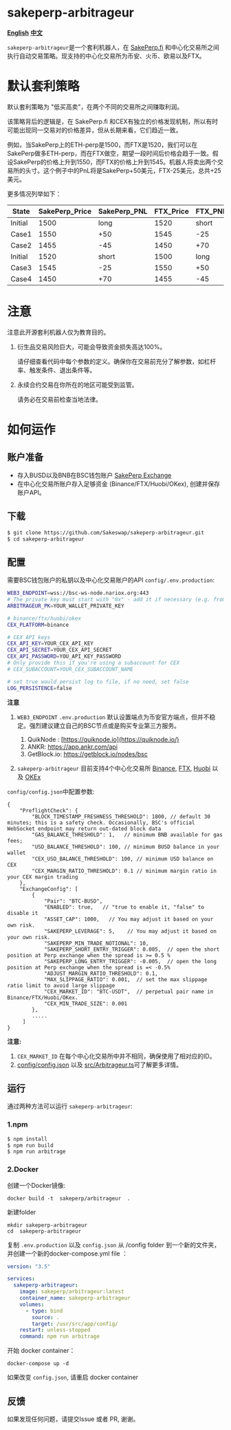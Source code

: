 # sakeperp-arbitrageur

**[English](README.md)** **[中文](README_CN.md)**

`sakeperp-arbitrageur`是一个套利机器人，在 [SakePerp.fi](https://sakeperp.fi/) 和中心化交易所之间执行自动交易策略。现支持的中心化交易所为币安、火币、欧易以及FTX。


# 默认套利策略
默认套利策略为 "低买高卖"，在两个不同的交易所之间赚取利润。

该策略背后的逻辑是，在 SakePerp.fi 和CEX有独立的价格发现机制，所以有时可能出现同一交易对的价格差异，但从长期来看，它们趋近一致。


例如，当SakePerp上的ETH-perp是1500，而FTX是1520，我们可以在SakePerp做多ETH-perp，而在FTX做空，期望一段时间后价格会趋于一致。假设SakePerp的价格上升到1550，而FTX的价格上升到1545。机器人将卖出两个交易所的头寸。这个例子中的PnL将是SakePerp+50美元，FTX-25美元，总共+25美元。

更多情况列举如下：

| State   | SakePerp_Price | SakePerp_PNL | FTX_Price | FTX_PNL | Total_PNL |
| ------- | -------------- | ------------ | --------- | ------- | --------- |
| Initial | 1500           | long         | 1520      | short   |           |
| Case1   | 1550           | +50          | 1545      | -25     | +25       |
| Case2   | 1455           | -45          | 1450      | +70     | +25       |
| Initial | 1520           | short        | 1500      | long    |           |
| Case3   | 1545           | -25          | 1550      | +50     | +25       |
| Case4   | 1450           | +70          | 1455      | -45     | +25       |



# 注意

注意此开源套利机器人仅为教育目的。

1. 衍生品交易风险巨大，可能会导致资金损失高达100%。

   请仔细查看代码中每个参数的定义。确保你在交易前充分了解参数，如杠杆率、触发条件、退出条件等。

2. 永续合约交易在你所在的地区可能受到监管。

   请务必在交易前检查当地法律。

   

# 如何运作

## 账户准备

- 存入BUSD以及BNB在BSC钱包账户 [SakePerp Exchange](https://www.binance.com/zh-CN/busd)
- 在中心化交易所账户存入足够资金 (Binance/FTX/Huobi/OKex), 创建并保存账户API。

## 下载

```bash
$ git clone https://github.com/Sakeswap/sakeperp-arbitrageur.git
$ cd sakeperp-arbitrageur
```

## 配置

需要BSC钱包账户的私钥以及中心化交易账户的API `config/.env.production`:

```bash
WEB3_ENDPOINT=wss://bsc-ws-node.nariox.org:443
# The private key must start with "0x" - add it if necessary (e.g. from private key exported from Metamask)
ARBITRAGEUR_PK=YOUR_WALLET_PRIVATE_KEY

# binance/ftx/huobi/okex
CEX_PLATFORM=binance

# CEX API keys
CEX_API_KEY=YOUR_CEX_API_KEY
CEX_API_SECRET=YOUR_CEX_API_SECRET
CEX_API_PASSWORD=YOU_API_KEY_PASSWORD
# Only provide this if you're using a subaccount for CEX
# CEX_SUBACCOUNT=YOUR_CEX_SUBACCOUNT_NAME

# set true would persist log to file, if no need, set false
LOG_PERSISTENCE=false
```
**注意**

1. `WEB3_ENDPOINT` `.env.production` 默认设置端点为币安官方端点，但并不稳定。强烈建议建立自己的BSC节点或是购买专业第三方服务。
   1. QuikNode : [https://quiknode.io](https://quiknode.io/)
   2. ANKR: https://app.ankr.com/api
   3. GetBlock.io: https://getblock.io/nodes/bsc

2.  `sakeperp-arbitrageur` 目前支持4个中心化交易所 [Binance](https://www.binance.com/), [FTX](https://ftx.com/), [Huobi](https://www.huobi.com/) 以及 [OKEx](https://www.okex.com/)


`config/config.json`中配置参数:

```
{
    "PreflightCheck": {
        "BLOCK_TIMESTAMP_FRESHNESS_THRESHOLD": 1800, // default 30 minutes; this is a safety check. Occasionally, BSC's official WebSocket endpoint may return out-dated block data
        "GAS_BALANCE_THRESHOLD": 1,   // minimum BNB available for gas fees;
        "USD_BALANCE_THRESHOLD": 100, // minimum BUSD balance in your wallet
        "CEX_USD_BALANCE_THRESHOLD": 100, // minimum USD balance on CEX
        "CEX_MARGIN_RATIO_THRESHOLD": 0.1 // minimum margin ratio in your CEX margin trading
    },
    "ExchangeConfig": [
        {
            "Pair": "BTC-BUSD",
            "ENABLED": true,   // "true to enable it, "false" to disable it
            "ASSET_CAP": 1000,   // You may adjust it based on your own risk.
            "SAKEPERP_LEVERAGE": 5,    // You may adjust it based on your own risk.
            "SAKEPERP_MIN_TRADE_NOTIONAL": 10,
            "SAKEPERP_SHORT_ENTRY_TRIGGER": 0.005,  // open the short position at Perp exchange when the spread is >= 0.5 % 
            "SAKEPERP_LONG_ENTRY_TRIGGER": -0.005,  // open the long position at Perp exchange when the spread is =< -0.5%
            "ADJUST_MARGIN_RATIO_THRESHOLD": 0.1,
            "MAX_SLIPPAGE_RATIO": 0.001,  // set the max slippage ratio limit to avoid large slippage 
            "CEX_MARKET_ID": "BTC-USDT",  // perpetual pair name in Binance/FTX/Huobi/OKex.
            "CEX_MIN_TRADE_SIZE": 0.001   
        },
        .....
     ]
}
```

**注意:**

1. `CEX_MARKET_ID` 在每个中心化交易所中并不相同，确保使用了相对应的ID。
2. [config/config.json](https://github.com/Sakeswap/sakeperp-arbitrageur/blob/main/config/config.json) 以及 [src/Arbitrageur.ts](https://github.com/Sakeswap/sakeperp-arbitrageur/blob/main/src/Arbitrageur.ts)可了解更多详情。

## 运行

通过两种方法可以运行 `sakeperp-arbitrageur`:

### 1.npm

```bash
$ npm install
$ npm run build
$ npm run arbitrage
```

### 2.Docker

创建一个Docker镜像:
```
docker build -t  sakeperp/arbitrageur  .
```

新建folder
```
mkdir sakeperp-arbitrageur
cd  sakeperp-arbitrageur
```

复制 `.env.production` 以及 `config.json` 从 /config folder 到一个新的文件夹，并创建一个新的docker-compose.yml file ：
```yml
version: "3.5"

services:
  sakeperp-arbitrageur:
    image: sakeperp/arbitrageur:latest
    container_name: sakeperp-arbitrageur
    volumes:
      - type: bind
        source: .
        target: /usr/src/app/config/
    restart: unless-stopped
    command: npm run arbitrage

```

开始 docker container：
```
docker-compose up -d
```
如果改变 `config.json`, 请重启 docker container

## 反馈

如果发现任何问题，请提交Issue 或者 PR, 谢谢。